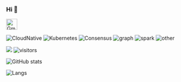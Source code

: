 ### Hi 👋 

<a href="mailto:constexpr@foxmail.com" target="blank"><img align="center" src="https://raw.githubusercontent.com/BEPb/BEPb/master/assets/gmail.svg" alt="Gmail" height="30" width="30" /></a>

![CloudNative](https://img.shields.io/static/v1?label=&message=Cloud%20Native&color=green&style=?style=flat-square)  ![Kubernetes](https://img.shields.io/static/v1?label=&message=Kubernetes&color=green&style=?style=flat-square&logo=kubernetes)  ![Consensus](https://img.shields.io/static/v1?label=&message=Consensus%20Algorithm&color=green&style=?style=flat-square&logo=thealgorithms)  ![graph](https://img.shields.io/static/v1?label=&message=Graph%20Data%20Science&color=green&style=?style=flat-square&logo=graphql)  ![spark](https://img.shields.io/static/v1?label=&message=Spark&color=green&style=?style=flat-square&logo=apachespark)  ![other](https://img.shields.io/static/v1?label=&message=Other%20Things..&color=green&style=?style=flat-square)

<img src="https://komarev.com/ghpvc/?username=nameof"> <img src="https://visitor-badge.laobi.icu/badge?page_id=nameof.nameof" alt="visitors"/>

![GitHub stats](https://github-readme-stats.vercel.app/api?username=nameof&show_icons=true&hide_border=true&theme=vision-friendly-dark)

![Langs](https://github-readme-stats.vercel.app/api/top-langs/?username=nameof&layout=compact&hide_border=true&theme=vision-friendly-dark)
<!--
**nameof/nameof** is a ✨ _special_ ✨ repository because its `README.md` (this file) appears on your GitHub profile.

Here are some ideas to get you started:

- 🔭 I’m currently working on ...
- 🌱 I’m currently learning ...
- 👯 I’m looking to collaborate on ...
- 🤔 I’m looking for help with ...
- 💬 Ask me about ...
- 📫 How to reach me: ...
- 😄 Pronouns: ...
- ⚡ Fun fact: ...
-->
